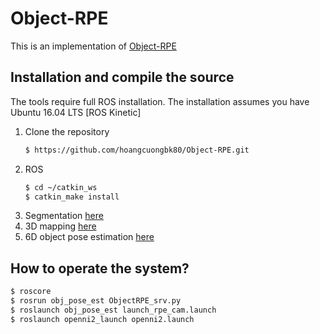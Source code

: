 # Object-RPE
This is an implementation of [Object-RPE](https://sites.google.com/view/object-rpe)

## Installation and compile the source
The tools require full ROS installation. The installation assumes you have Ubuntu 16.04 LTS [ROS Kinetic]
1. Clone the repository
   ```bash
   $ https://github.com/hoangcuongbk80/Object-RPE.git
   ```
2. ROS
   ```bash
   $ cd ~/catkin_ws
   $ catkin_make install
   ```
3. Segmentation [here](https://github.com/hoangcuongbk80/Object-RPE/tree/master/Mask_RCNN)
4. 3D mapping [here](https://github.com/hoangcuongbk80/Object-RPE/tree/master/obj_pose_est/mapping)
5. 6D object pose estimation [here](https://github.com/hoangcuongbk80/Object-RPE/tree/master/DenseFusion)

## How to operate the system?

   ```bash
   $ roscore
   $ rosrun obj_pose_est ObjectRPE_srv.py
   $ roslaunch obj_pose_est launch_rpe_cam.launch
   $ roslaunch openni2_launch openni2.launch
   ```
